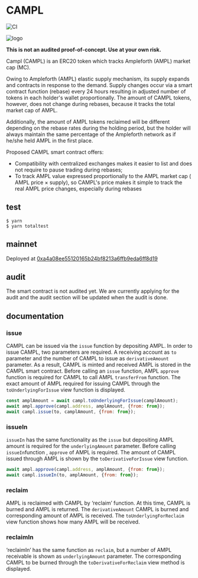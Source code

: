 # CAMPL

![CI](https://github.com/eljovist/campl/workflows/CI/badge.svg)

![logo](https://github.com/eljovist/campl/raw/master/imgs/c_1.png)

**This is not an audited proof-of-concept. Use at your own risk.**

Campl (CAMPL) is an ERC20 token which tracks Ampleforth (AMPL) market cap (MC).

Owing to Ampleforth (AMPL) elastic supply mechanism, its supply expands and contracts in response to the demand. Supply changes occur via a smart contract function (rebase) every 24 hours resulting in adjusted number of tokens in each holder's wallet proportionally.  The amount of CAMPL tokens, however, does not change during rebases, because it tracks the total market cap of AMPL.

Additionally, the amount of AMPL tokens reclaimed will be different depending on the rebase rates during the holding period, but the holder will always maintain the same percentage of the Ampleforth network as if he/she held AMPL in the first place.

Proposed CAMPL smart contract offers:
- Compatibility with centralized exchanges makes it easier to list and does not require to pause trading during rebases;
- To track AMPL value expressed proportionally to the AMPL market cap ( AMPL price × supply), so CAMPL's price makes it simple to track the real AMPL price changes, especially during rebases

## test
```console
$ yarn
$ yarn totaltest
```

## mainnet

Deployed at [0xa4a08ee55120165b24bf8213a6ffb9eda6ff8d19](https://etherscan.io/address/0xa4a08ee55120165b24bf8213a6ffb9eda6ff8d19)

## audit

The smart contract is not audited yet. We are currently applying for the audit and the audit section will be updated when the audit is done.

## documentation

### issue
CAMPL can be issued via the `issue` function by depositing AMPL.
In order to issue CAMPL, two parameters are required. A receiving account as `to` parameter and the number of CAMPL to issue as `derivativeAmount` parameter.
As a result, CAMPL is minted and received AMPL is stored in the CAMPL smart contract.
Before calling an `issue` function, AMPL `approve` function is required for CAMPL to call AMPL `transferFrom` function. The exact amount of AMPL required for issuing CAMPL through the `toUnderlyingForIssue` view function is displayed.
```javascript
const amplAmount = await campl.toUnderlyingForIssue(camplAmount);
await ampl.approve(campl.address, amplAmount, {from: from});
await campl.issue(to, camplAmount, {from: from});
```
### issueIn
`issueIn` has the same functionality as the `issue` but depositing AMPL amount is required for the `underlyingAmount` parameter.
Before calling `issueIn`function , `approve` of AMPL is required. The amount of CAMPL issued through AMPL is shown by the `toDerivativeForIssue` view function.
```javascript
await ampl.approve(campl.address, amplAmount, {from: from});
await campl.issueIn(to, amplAmount, {from: from});
```
### reclaim
AMPL is reclaimed with CAMPL by ‘reclaim’ function. At this time, CAMPL is burned and AMPL is returned. The `derivativeAmount` CAMPL is burned and corresponding amount of AMPL is received. The `toUnderlyingForReclaim` view function shows how many AMPL will be received.
### reclaimIn
‘reclaimIn’ has the same function as `reclaim`, but a number of AMPL receivable is shown as `underlyingAmount` parameter.
The corresponding CAMPL to be burned through the `toDerivativeForReclaim` view method is displayed.

